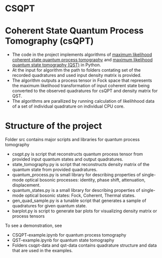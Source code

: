 # CSQPT

# Coherent State Quantum Process Tomography (csQPT)
- The code in the project implements algorithms of [maximum likelihood coherent state  quantum process tomography](https://doi.org/10.1088/1367-2630/14/10/105021) and [maximum likelihood quantum state tomography (QST)](https://doi.org/10.1088/1464-4266/6/6/014)  in Python. 
- At the input for algorithm the path to folders contating set of the recorded quadratures and used input density matrix is provided. 
- The algorithm outputs a process tensor in Fock space that represents the maximum likelihood transformation of input coherent state being converted to the observed quadratures for csQPT and density matrix for QST.
- The algorithms are parallized by running calculation of likelihhood data of a set of individual quadrature  on individual CPU core.    
# Structure of the project
Folder src contains major scripts and libraries for quantum process tomography

- csqpt.py is script that reconstructs quantum process tensor from provided input quantum states and output quadratures.
- state_tomography.py is script that reconstructs density matrix of the quantum state from provided  quadratures.
- quantum_process.py is small library for describing properties of single-mode optical bosonic  processes: identity, phase shift, attenuation, displacement.  
- quantum_states.py is a small library for describing properties of single-mode optical bosonic  states: Fock, Coherent, Thermal states.  
- gen_quad_sample.py is a tunable script that generates a sample of quadratures for given quantum state.
- barplot.py is script to generate bar plots for visualizing density matrix or process tensors

To see a demonstration, see

- CSQPT-example.ipynb for quantum process tomography
- QST-example.ipynb for quantum state tomography
- Folders csqpt-data and qst-data contains quadrature structure and data that are used  in the examples.

